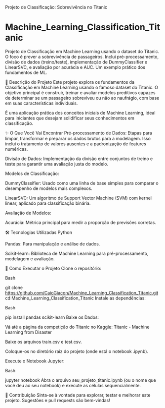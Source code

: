 Projeto de Classificação: Sobrevivência no Titanic

# Machine_Learning_Classification_Titanic
Projeto de Classificação em Machine Learning usando o dataset do Titanic. O foco é prever a sobrevivência de passageiros. Inclui pré-processamento, divisão de dados (treino/teste), implementação de DummyClassifier e LinearSVC, e avaliação por acurácia e AUC. Um exemplo prático dos fundamentos de ML.

📄 Descrição do Projeto
Este projeto explora os fundamentos da Classificação em Machine Learning usando o famoso dataset do Titanic. O objetivo principal é construir, treinar e avaliar modelos preditivos capazes de determinar se um passageiro sobreviveu ou não ao naufrágio, com base em suas características individuais.

É uma aplicação prática dos conceitos iniciais de Machine Learning, ideal para iniciantes que desejam solidificar seus conhecimentos em classificação.

✨ O Que Você Vai Encontrar
Pré-processamento de Dados: Etapas para limpar, transformar e preparar os dados brutos para a modelagem. Isso inclui o tratamento de valores ausentes e a padronização de features numéricas.

Divisão de Dados: Implementação da divisão entre conjuntos de treino e teste para garantir uma avaliação justa do modelo.

Modelos de Classificação:

DummyClassifier: Usado como uma linha de base simples para comparar o desempenho de modelos mais complexos.

LinearSVC: Um algoritmo de Support Vector Machine (SVM) com kernel linear, aplicado para classificação binária.

Avaliação de Modelos:

Acurácia: Métrica principal para medir a proporção de previsões corretas.

🛠️ Tecnologias Utilizadas
Python

Pandas: Para manipulação e análise de dados.

Scikit-learn: Biblioteca de Machine Learning para pré-processamento, modelagem e avaliação.

🚀 Como Executar o Projeto
Clone o repositório:

Bash

git clone https://github.com/CaioGiacon/Machine_Learning_Classification_Titanic.git
cd Machine_Learning_Classification_Titanic
Instale as dependências:

Bash

pip install pandas scikit-learn
Baixe os Dados:

Vá até a página da competição do Titanic no Kaggle: Titanic - Machine Learning from Disaster

Baixe os arquivos train.csv e test.csv.

Coloque-os no diretório raiz do projeto (onde está o notebook .ipynb).

Execute o Notebook Jupyter:

Bash

jupyter notebook
Abra o arquivo seu_projeto_titanic.ipynb (ou o nome que você deu ao seu notebook) e execute as células sequencialmente.

🤝 Contribuição
Sinta-se à vontade para explorar, testar e melhorar este projeto. Sugestões e pull requests são bem-vindas!

